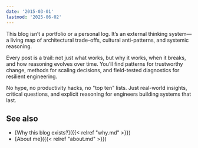 ```yaml
---
date: '2015-03-01'
lastmod: '2025-06-02'
---
```


This blog isn’t a portfolio or a personal log. It’s an external thinking system—a living map of architectural trade-offs, cultural anti-patterns, and systemic reasoning.

Every post is a trail: not just what works, but why it works, when it breaks, and how reasoning evolves over time. You’ll find patterns for trustworthy change, methods for scaling decisions, and field-tested diagnostics for resilient engineering.

No hype, no productivity hacks, no "top ten" lists. Just real-world insights, critical questions, and explicit reasoning for engineers building systems that last.

## See also

- [Why this blog exists?]({{< relref "why.md" >}})
- [About me]({{< relref "about.md" >}})
